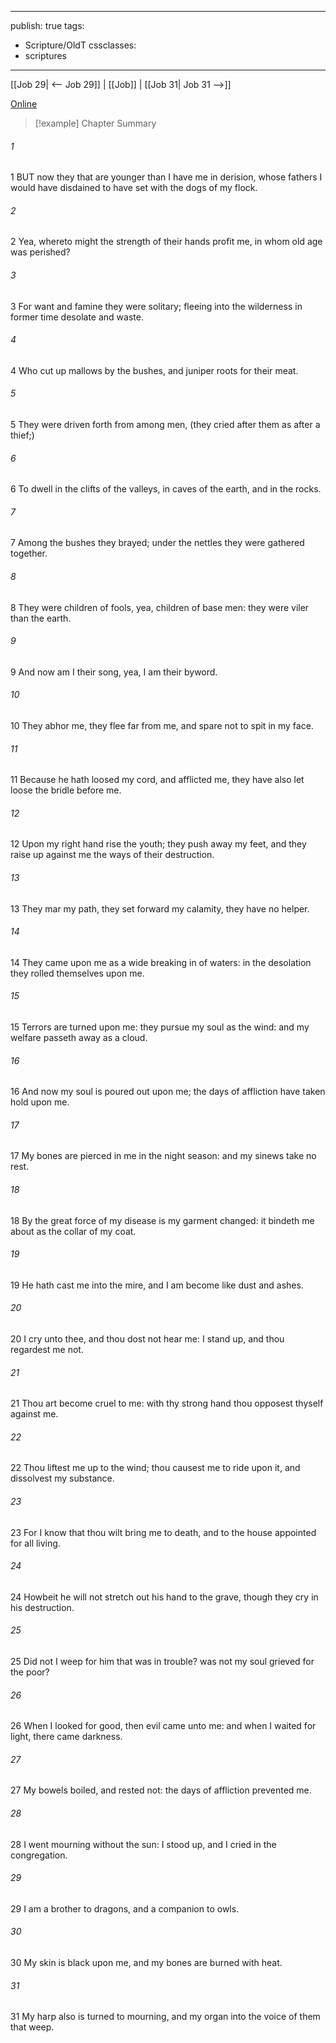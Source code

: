 

---
publish: true
tags:
  - Scripture/OldT
cssclasses:
  - scriptures
---
[[Job 29| <-- Job 29]] | [[Job]] | [[Job 31| Job 31 -->]]

[Online](https://churchofjesuschrist.org/study/scriptures/ot/job/30?lang=eng)

>[!example] Chapter Summary
>
###### 1
1 BUT now they that are younger than I have me in derision, whose fathers I would have disdained to have set with the dogs of my flock.
###### 2
2 Yea, whereto might the strength of their hands profit me, in whom old age was perished?
###### 3
3 For want and famine they were solitary; fleeing into the wilderness in former time desolate and waste.
###### 4
4 Who cut up mallows by the bushes, and juniper roots for their meat.
###### 5
5 They were driven forth from among men, (they cried after them as after a thief;)
###### 6
6 To dwell in the clifts of the valleys, in caves of the earth, and in the rocks.
###### 7
7 Among the bushes they brayed; under the nettles they were gathered together.
###### 8
8 They were children of fools, yea, children of base men: they were viler than the earth.
###### 9
9 And now am I their song, yea, I am their byword.
###### 10
10 They abhor me, they flee far from me, and spare not to spit in my face.
###### 11
11 Because he hath loosed my cord, and afflicted me, they have also let loose the bridle before me.
###### 12
12 Upon my right hand rise the youth; they push away my feet, and they raise up against me the ways of their destruction.
###### 13
13 They mar my path, they set forward my calamity, they have no helper.
###### 14
14 They came upon me as a wide breaking in of waters: in the desolation they rolled themselves upon me.
###### 15
15 Terrors are turned upon me: they pursue my soul as the wind: and my welfare passeth away as a cloud.
###### 16
16 And now my soul is poured out upon me; the days of affliction have taken hold upon me.
###### 17
17 My bones are pierced in me in the night season: and my sinews take no rest.
###### 18
18 By the great force of my disease is my garment changed: it bindeth me about as the collar of my coat.
###### 19
19 He hath cast me into the mire, and I am become like dust and ashes.
###### 20
20 I cry unto thee, and thou dost not hear me: I stand up, and thou regardest me not.
###### 21
21 Thou art become cruel to me: with thy strong hand thou opposest thyself against me.
###### 22
22 Thou liftest me up to the wind; thou causest me to ride upon it, and dissolvest my substance.
###### 23
23 For I know that thou wilt bring me to death, and to the house appointed for all living.
###### 24
24 Howbeit he will not stretch out his hand to the grave, though they cry in his destruction.
###### 25
25 Did not I weep for him that was in trouble?  was not my soul grieved for the poor?
###### 26
26 When I looked for good, then evil came unto me: and when I waited for light, there came darkness.
###### 27
27 My bowels boiled, and rested not: the days of affliction prevented me.
###### 28
28 I went mourning without the sun: I stood up, and I cried in the congregation.
###### 29
29 I am a brother to dragons, and a companion to owls.
###### 30
30 My skin is black upon me, and my bones are burned with heat.
###### 31
31 My harp also is turned to mourning, and my organ into the voice of them that weep.



